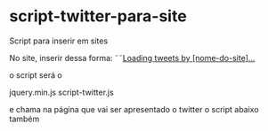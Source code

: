 # script-twitter-para-site
Script para inserir em sites

No site, inserir dessa forma:
˜˜<a class="twitter-timeline" href="https://twitter.com/twitterapi" data-tweet-limit="3" data-theme="dark" data-link-color="#57C8EB" data-widget-id="" data-chrome="noheader nofooter noscrollbar noborders transparent">Loading tweets by [nome-do-site]...</a>  

o script será o 

jquery.min.js
script-twitter.js

e chama na página que vai ser apresentado o twitter o script abaixo também

<script type="text/javascript">
        jQuery(document).ready(function() {
            Layout.initTwitter();
        });
    </script>
    
    

